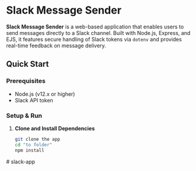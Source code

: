 # Slack Message Sender

**Slack Message Sender** is a web-based application that enables users to send messages directly to a Slack channel. Built with Node.js, Express, and EJS, it features secure handling of Slack tokens via `dotenv` and provides real-time feedback on message delivery.

## Quick Start

### Prerequisites
- Node.js (v12.x or higher)
- Slack API token

### Setup & Run
1. **Clone and Install Dependencies**
   ```bash
   git clone the app
   cd "to folder"
   npm install
#   s l a c k - a p p  
 